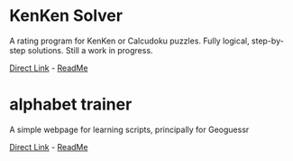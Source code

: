 # KenKen Solver
A rating program for KenKen or Calcudoku puzzles. Fully logical, step-by-step solutions. Still a work in progress.

[Direct Link](https://billabob.github.io/KS/kenkensolver.html) - [ReadMe](https://github.com/Billabob/billabob.github.io/blob/main/AT/README.md)

# alphabet trainer
A simple webpage for learning scripts, principally for Geoguessr

[Direct Link](https://billabob.github.io/AT/trainer.html) - [ReadMe](https://github.com/Billabob/billabob.github.io/blob/main/AT/README.md)